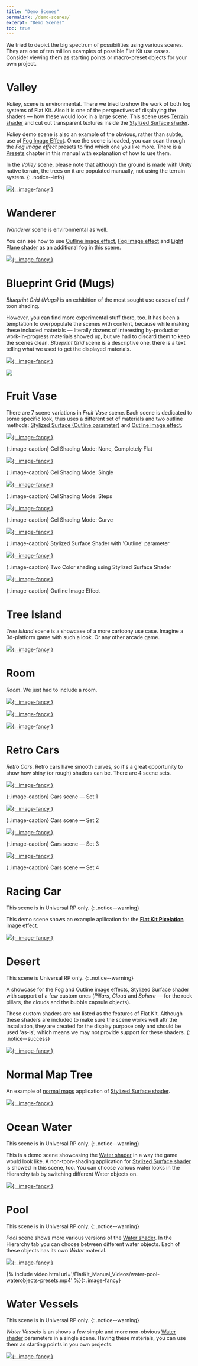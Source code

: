 ```yaml
---
title: "Demo Scenes"
permalink: /demo-scenes/
excerpt: "Demo Scenes"
toc: true
---
```


We tried to depict the big spectrum of possibilities using various scenes. They are one of ten million examples of possible Flat Kit use
cases. Consider viewing them as starting points or macro-preset objects for your own project.

# Valley
*Valley*, scene is environmental. There we tried to show the work of both fog systems of Flat Kit. Also it is one of the perspectives of displaying the shaders — how these would look in a large scene.
This scene uses [Terrain shader](/terrain/) and cut out transparent textures inside the [Stylized Surface shader](/stylized-surface/).

*Valley* demo scene is also an example of the obvious, rather than subtle, use of [Fog Image Effect](/fog/). Once the scene is loaded, you can scan through the *Fog image effect* presets to
find which one you like more. There is a [Presets](/presets/) chapter in this manual with explanation of how to use them.

In the *Valley* scene, please note that although the ground is made with Unity native terrain, the trees on it are populated manually, not
using the terrain system.
{: .notice--info}

[![](/Screenshots/Valley1.png){: .image-fancy }](/Screenshots/Valley1.png)

# Wanderer
*Wanderer* scene is environmental as well.

You can see how to use [Outline image effect](/outline/), [Fog image effect](/fog) and [Light Plane shader](/light-plane) as an additional fog in this scene.

[![](/Screenshots/Wanderer.png){: .image-fancy }](/Screenshots/Wanderer.png)

# Blueprint Grid (Mugs)
*Blueprint Grid (Mugs)* is an exhibition of the most sought use cases of cel / toon shading.

However, you can find more experimental stuff there, too. It has been a temptation to overpopulate the scenes with content, because while making these included materials — literally dozens of interesting by-product or work-in-progress materials showed up, but we had to discard them to keep the scenes clean.
*Blueprint Grid* scene is a descriptive one, there is a text telling what we used to get the displayed materials.

[![](/Screenshots/Mugs%20-%20Scene1%20-%20OneColorVariousParameters.png){: .image-fancy }](/Screenshots/Mugs%20-%20Scene1%20-%20OneColorVariousParameters.png)

[![](/Screenshots/Mugs%20-%20Scene2%20-%20ColorfulMisc.png)](/Screenshots/Mugs%20-%20Scene2%20-%20ColorfulMisc.png)

# Fruit Vase

There are 7 scene variations in *Fruit Vase* scene. Each scene is dedicated to some specific look, thus uses a different set of materials and two outline methods: [Stylized Surface (Outline parameter)](/stylized-surface/#outline) and [Outline image effect](/outlines/).

[![](/Screenshots/1-FruitVaseScene-CelShadingMode-None-CompletelyFlat.png){: .image-fancy }](/Screenshots/1-FruitVaseScene-CelShadingMode-None-CompletelyFlat.png)

{:.image-caption}
Cel Shading Mode: None, Completely Flat

[![](/Screenshots/2-FruitVaseScene-CelShadingMode-Single.png){: .image-fancy }](/Screenshots/2-FruitVaseScene-CelShadingMode-Single.png)

{:.image-caption}
Cel Shading Mode: Single

[![](/Screenshots/3-FruitVaseScene-CelShadingMode-Steps.png){: .image-fancy }](/Screenshots/3-FruitVaseScene-CelShadingMode-Steps.png)

{:.image-caption}
Cel Shading Mode: Steps

[![](/Screenshots/4-FruitVaseScene-CelShadingMode-Curve.png){: .image-fancy }](/Screenshots/4-FruitVaseScene-CelShadingMode-Curve.png)

{:.image-caption}
Cel Shading Mode: Curve

[![](/Screenshots/5-FruitVaseScene-Var-StylizedSurfaceShaderWithOutlines.png){: .image-fancy }](/Screenshots/5-FruitVaseScene-Var-StylizedSurfaceShaderWithOutlines.png)

{:.image-caption}
Stylized Surface Shader with 'Outline' parameter

[![](/Screenshots/6-FruitVaseScene-Var-TwoColor.png){: .image-fancy }](/Screenshots/6-FruitVaseScene-Var-TwoColor.png)

{:.image-caption}
Two Color shading using Stylized Surface Shader

[![](/Screenshots/7-FruitVaseScene-Var-OutlineImageEffect.png){: .image-fancy }](/Screenshots/7-FruitVaseScene-Var-OutlineImageEffect.png)

{:.image-caption}
Outline Image Effect

# Tree Island
*Tree Island* scene is a showcase of a more cartoony use case. Imagine a 3d-platform game with such a look. Or any other arcade game.

[![](/Screenshots/IslandWithTrees-Scene.png){: .image-fancy }](/Screenshots/IslandWithTrees-Scene.png)

# Room
*Room*. We just had to include a room.

[![](/Screenshots/Room.png){: .image-fancy }](/Screenshots/Room.png)

[![](/Screenshots/Room-2.png){: .image-fancy }](/Screenshots/Room-2.png)

[![](/Screenshots/Room-3.png){: .image-fancy }](/Screenshots/Room-3.png)

# Retro Cars
*Retro Cars*. Retro cars have smooth curves, so it's a great opportunity to show how shiny (or rough) shaders can be. There are 4 scene sets.

[![](/Screenshots/Car%20-%20Scene%20-%20Set1.png){: .image-fancy }](/Screenshots/Car%20-%20Scene%20-%20Set1.png)

{:.image-caption}
Cars scene — Set 1

[![](/Screenshots/Car%20-%20Scene%20-%20Set2.png){: .image-fancy }](/Screenshots/Car%20-%20Scene%20-%20Set2.png)

{:.image-caption}
Cars scene — Set 2

[![](/Screenshots/Car%20-%20Scene%20-%20Set3.png){: .image-fancy }](/Screenshots/Car%20-%20Scene%20-%20Set3.png)

{:.image-caption}
Cars scene — Set 3

[![](/Screenshots/Car%20-%20Scene%20-%20Set4.png){: .image-fancy }](/Screenshots/Car%20-%20Scene%20-%20Set4.png)

{:.image-caption}
Cars scene — Set 4

# Racing Car

This scene is in Universal RP only.
{: .notice--warning}

This demo scene shows an example apllication for the [**Flat Kit Pixelation**](/pixelation/) image effect.

[![](/Screenshots/Racing-Car.png){: .image-fancy }](/Screenshots/Racing-Car.png)

# Desert

This scene is Universal RP only.
{: .notice--warning}

A showcase for the Fog and Outline image effects, Stylized Surface shader with support of a few custom ones (_Pillars_, _Cloud_ and _Sphere_ — for the rock pillars, the clouds and the bubble capsule objects). 

These custom shaders are not listed as the features of Flat Kit. Although these shaders are included to make sure the scene works well aftr the installation, they are created for the display purpose only and should be used 'as-is', which means we may not provide support for these shaders.
{: .notice--success}


[![](/Screenshots/Desert.png){: .image-fancy }](/Screenshots/Desert.png)

# Normal Map Tree

An example of [normal maps](/stylized-surface/#normal-map-to-make-an-impression-of-a-relatively-low-poly-mesh-h) application of [Stylized Surface shader](/stylized-surface/).

[![](/Screenshots/NormalMapsTree%20-%20Scene.png){: .image-fancy }](/Screenshots/NormalMapsTree%20-%20Scene.png)

# Ocean Water

This scene is in Universal RP only.
{: .notice--warning}

This is a demo scene showcasing the [Water shader](/water/) in a way the game would look like. A non-toon-shading application for [Stylized Surface shader](/stylized-surface/) is showed in this scene, too. You can choose various water looks in the Hierarchy tab by switching different Water objects on.

[![](/Screenshots/Ocean%20Islands.png){: .image-fancy }](/Screenshots/Ocean%20Islands.png)

# Pool

This scene is in Universal RP only.
{: .notice--warning}

*Pool* scene shows more various versions of the [Water shader](/water/). In the Hierarchy tab you can choose between different water objects. Each of these objects has its own *Water* material.

[![](/Screenshots/Pool.png){: .image-fancy }](/Screenshots/Pool.png)

{% include video.html url='/FlatKit_Manual_Videos/water-pool-waterobjects-presets.mp4' %}{: .image-fancy}


# Water Vessels

This scene is in Universal RP only.
{: .notice--warning}

*Water Vessels* is an shows a few simple and more non-obvious [Water shader](/water/) parameters in a single scene. Having these materials, you can use them as starting points in you own projects.

[![](/Screenshots/Water%20Vessels%20-%20Various%20Water%20Presets.png){: .image-fancy }](/Screenshots/Water%20Vessels%20-%20Various%20Water%20Presets.png)
